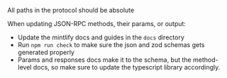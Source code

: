 All paths in the protocol should be absolute

When updating JSON-RPC methods, their params, or output:

- Update the mintlify docs and guides in the `docs` directory
- Run `npm run check` to make sure the json and zod schemas gets generated properly
- Params and responses docs make it to the schema, but the method-level docs, so make sure to update the typescript library accordingly.
